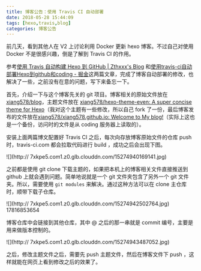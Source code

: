```yaml
---
title: 博客公告：使用 Travis CI 自动部署
date: 2018-05-28 15:44:09
tags: [hexo,travis,blog]
categories: 博客公告
---
```


前几天，看到其他人在 V2 上讨论利用 Docker 更新 hexo 博客。不过自己对使用 Docker 不是很感兴趣，倒是了解到 Travis CI 的作用。

参考[使用 Travis 自动构建 Hexo 到 GitHub | Zthxxx's Blog](https://blog.zthxxx.me/posts/Build-Hexo-Blog-by-Travis-CI/)
和[使用travis-ci自动部署Hexo到github和coding - 掘金](https://juejin.im/post/5afe61f5f265da0b8d422a3e)这两篇文章，完成了博客自动部署的修改，也解决了一些，之前没有在意的问题，写下来备忘一下。

首先，介绍一下与这个博客先关的 git 项目。博客相关的原始文件放在 [xiang578/blog](https://github.com/xiang578/blog)，主题文件放在 [xiang578/hexo-theme-even: A super concise theme for Hexo](https://github.com/xiang578/hexo-theme-even)（我对这个主题有一些修改，所以自己 fork 了一份，最后博客发布的文件放在[xiang578/xiang578.github.io: Welcome to My blog!](https://github.com/xiang578/xiang578.github.io)（实际上这也是一个备份，访问时的文件是从 coding 服务器上读取的）。

安装上面两篇博文配置好 Travis CI 之后，每次向存放博客原始文件的仓库 push 时，travis-ci.com 都会拉取代码进行 build ，成功之后会出现下图。

![](http://
7xkpe5.com1.z0.glb.clouddn.com/15274940169141.jpg)

之前都是使用 git clone 下载主题的，如果把本机上的博客相关文件直接推送到 github 上就会遇到问题。简单地说就是一个 git 文件夹包含了另外一个 git 文件夹。所以，需要使用 `git modules` 来解决。通过这种方法可以在 clone 主仓库时，顺带下载子仓库。

![](http://
7xkpe5.com1.z0.glb.clouddn.com/15274942502764.jpg)
17816853654

博客仓库中会链接到其他仓库，其中 @ 之后的那一串就是 commit 编号，主要是用来做版本控制的。

![](http://
7xkpe5.com1.z0.glb.clouddn.com/15274943487052.jpg)

之后，修改主题文件之后，需要先 push 主题文件，然后在博客文件下 push ，这样就能在网页上看到修改之后的效果了。

